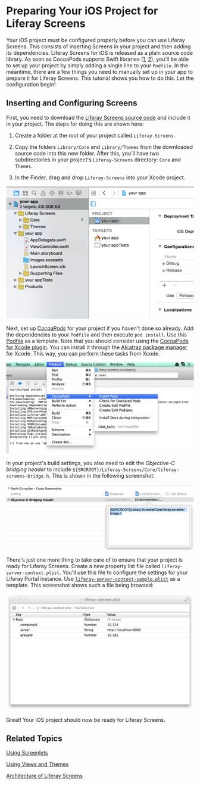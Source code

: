 # Preparing Your iOS Project for Liferay Screens

Your iOS project must be configured properly before you can use Liferay Screens. 
This consists of inserting Screens in your project and then adding its 
dependencies. Liferay Screens for iOS is released as a plain source code 
library. As soon as CocoaPods supports Swift libraries ([1](https://github.com/CocoaPods/CocoaPods/pull/2222), [2](https://github.com/CocoaPods/CocoaPods/issues/2272)), 
you'll be able to set up your project by simply adding a single line to your 
`Podfile`. In the meantime, there are a few things you need to manually set up 
in your app to prepare it for Liferay Screens. This tutorial shows you how to do 
this. Let the configuration begin! 

## Inserting and Configuring Screens

First, you need to download the [Liferay Screens source code](https://github.com/liferay/liferay-screens/releases) 
and include it in your project. The steps for doing this are shown here: 

1. Create a folder at the root of your project called `Liferay-Screens`.

2. Copy the folders `Library/Core` and `Library/Themes` from the downloaded 
   source code into this new folder. After this, you'll have two subdirectories 
   in your project's `Liferay-Screens` directory: `Core` and `Themes`.
   
3. In the Finder, drag and drop `Liferay-Screens` into your Xcode project.

![Figure 1: This Xcode project includes Liferay Screens.](../../images/screens-ios-project-setup.png)

Next, set up [CocoaPods](http://cocoapods.org) for your project if you haven't 
done so already. Add the dependencies to your `Podfile` and then execute 
`pod install`. Use this [Podfile](https://github.com/liferay/liferay-screens/tree/master/ios/Library/Podfile) 
as a template. Note that you should consider using the 
[CocoaPods for Xcode plugin](https://github.com/kattrali/cocoapods-xcode-plugin). 
You can install it through the [Alcatraz package manager](http://alcatraz.io/) 
for Xcode. This way, you can perform these tasks from Xcode. 

![Figure 2: The CocoaPods for Xcode plugin.](../../images/screens-ios-xcode-cocoapods.png)

In your project's build settings, you also need to edit the 
*Objective-C bridging header* to include 
`${SRCROOT}/Liferay-Screens/Core/liferay-screens-bridge.h`. This is shown in 
the following screenshot:

![Figure 3: The Objective-C bridging header.](../../images/screens-ios-project-header.png)

There's just one more thing to take care of to ensure that your project is ready 
for Liferay Screens. Create a new property list file called 
`liferay-server-context.plist`. You'll use this file to configure the settings 
for your Liferay Portal instance. Use [`liferay-server-context-sample.plist`](https://github.com/liferay/liferay-screens/tree/master/ios/Library/Core/liferay-server-context-sample.plist) 
as a template. This screenshot shows such a file being browsed:

![Figure 4: The `liferay-context.plist` file.](../../images/screens-ios-liferay-context.png)

Great! Your iOS project should now be ready for Liferay Screens. 

## Related Topics [](id=related-topics)

[Using Screenlets](/tutorials/-/knowledge_base/6-2/using-screenlets)

[Using Views and Themes](/tutorials/-/knowledge_base/6-2/using-views-and-themes)

[Architecture of Liferay Screens](/tutorials/-/knowledge_base/6-2/architecture-of-liferay-screens)
